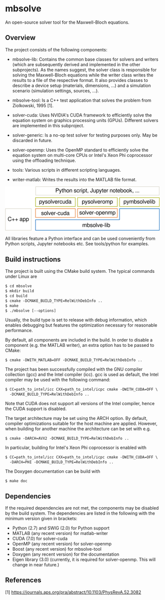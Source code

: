 # mbsolve
An open-source solver tool for the Maxwell-Bloch equations.

Overview
--------------------

The project consists of the following components:

- mbsolve-lib: Contains the common base classes for solvers and writers (which are subsequently derived and implemented in the other subprojects). As the names suggest, the solver class is responsible for solving the Maxwell-Bloch equations while the writer class writes the results to a file of the respective format. It also provides classes to describe a device setup (materials, dimensions, ...) and a simulation scenario (simulation settings, sources, ...).

- mbsolve-tool: Is a C++ test application that solves the problem from Ziolkowski, 1995 [1].

- solver-cuda: Uses NVIDIA's CUDA framework to efficiently solve the equation system on graphics processing units (GPUs). Different solvers are implemented in this subproject.

- solver-generic: Is a no-op test solver for testing purposes only. May be discarded in future.

- solver-openmp: Uses the OpenMP standard to efficiently solve the equation system on multi-core CPUs or Intel's Xeon Phi coprocessor using the offloading technique.

- tools: Various scripts in different scripting languages.

- writer-matlab: Writes the results into the MATLAB file format.

<img src="doc/svg/mbsolve_overview.png" alt="mbsolve overview" width="500"/>

All libraries feature a Python interface and can be used conveniently from Python scripts, Jupyter notebooks etc. See tools/python for examples.

Build instructions
--------------------
The project is built using the CMake build system. The typical commands under Linux are

    $ cd mbsolve
    $ mkdir build
    $ cd build
    $ cmake -DCMAKE_BUILD_TYPE=RelWithDebInfo ..
    $ make
    $ ./mbsolve [--options]

Usually, the build type is set to release with debug information, which enables debugging but features the optimization necessary for reasonable performance.

By default, all components are included in the build. In order to disable a component (e.g. the MATLAB writer), an extra option has to be passed to CMake:

    $ cmake -DWITH_MATLAB=OFF -DCMAKE_BUILD_TYPE=RelWithDebInfo ..

The project has been successfully compiled with the GNU compiler collection (gcc) and the Intel compiler (icc). gcc is used as default, the Intel compiler may be used with the following command:

    $ CC=path_to_intel/icc CXX=path_to_intel/icpc cmake -DWITH_CUDA=OFF \
      -DCMAKE_BUILD_TYPE=RelWithDebInfo ..

Note that CUDA does not support all versions of the Intel compiler, hence the CUDA support is disabled.

The target architecture may be set using the ARCH option. By default, compiler optimizations suitable for the host machine are applied. However, when building for another machine the architecture can be set with e.g.

    $ cmake -DARCH=AVX2 -DCMAKE_BUILD_TYPE=RelWithDebInfo ..

In particular, building for Intel's Xeon Phi coprocessor is enabled with

    $ CC=path_to_intel/icc CXX=path_to_intel/icpc cmake -DWITH_CUDA=OFF \
      -DARCH=PHI -DCMAKE_BUILD_TYPE=RelWithDebInfo ..

The Doxygen documentation can be build with

    $ make doc

Dependencies
--------------------
If the required dependencies are not met, the components may be disabled by the build system. The dependencies are listed in the following with the minimum version given in brackets:

- Python (2.7) and SWIG (2.0) for Python support
- MATLAB (any recent version) for matlab-writer
- CUDA (7.0) for solver-cuda
- OpenMP (any recent version) for solver-openmp
- Boost (any recent version) for mbsolve-tool
- Doxygen (any recent version) for the documentation
- Eigen library (3.0) (currently, it is required for solver-openmp. This will change in near future.)

References
--------------------
[1] https://journals.aps.org/pra/abstract/10.1103/PhysRevA.52.3082
